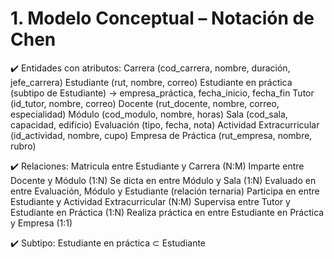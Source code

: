 # 1. Modelo Conceptual – Notación de Chen
✔️ Entidades con atributos:
Carrera (cod_carrera, nombre, duración, jefe_carrera)
Estudiante (rut, nombre, correo)
Estudiante en práctica (subtipo de Estudiante) → empresa_práctica, fecha_inicio, fecha_fin
Tutor (id_tutor, nombre, correo)
Docente (rut_docente, nombre, correo, especialidad)
Módulo (cod_modulo, nombre, horas)
Sala (cod_sala, capacidad, edificio)
Evaluación (tipo, fecha, nota)
Actividad Extracurricular (id_actividad, nombre, cupo)
Empresa de Práctica (rut_empresa, nombre, rubro)

✔️ Relaciones:
Matricula entre Estudiante y Carrera (N:M)
Imparte entre Docente y Módulo (1:N)
Se dicta en entre Módulo y Sala (1:N)
Evaluado en entre Evaluación, Módulo y Estudiante (relación ternaria)
Participa en entre Estudiante y Actividad Extracurricular (N:M)
Supervisa entre Tutor y Estudiante en Práctica (1:N)
Realiza práctica en entre Estudiante en Práctica y Empresa (1:1)

✔️ Subtipo:
Estudiante en práctica ⊂ Estudiante